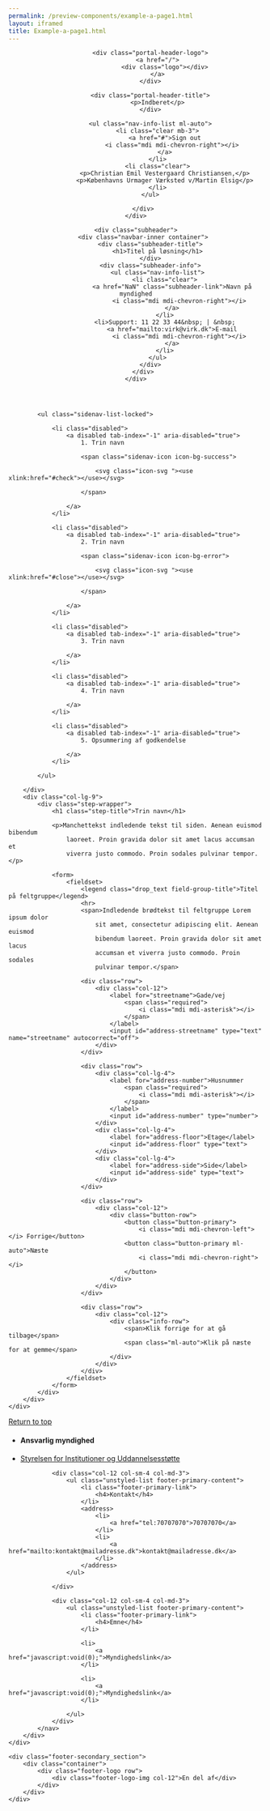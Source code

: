 ```yaml
--- 
permalink: /preview-components/example-a-page1.html
layout: iframed 
title: Example-a-page1.html
---
```

<header class="header header-extended mb-5" role="banner">
    <div class="subheader">
        <div class="navbar-inner container">

            <div class="portal-header-logo">
                <a href="/">
                    <div class="logo"></div>
                </a>
            </div>

            <div class="portal-header-title">
                <p>Indberet</p>
            </div>

            <ul class="nav-info-list ml-auto">
                <li class="clear mb-3">
                    <a href="#">Sign out
                        <i class="mdi mdi-chevron-right"></i>
                    </a>
                </li>
                <li class="clear">
                    <p>Christian Emil Vestergaard Christiansen,</p>
                    <p>Københavns Urmager Værksted v/Martin Elsig</p>
                </li>
            </ul>

        </div>
    </div>

    <div class="subheader">
        <div class="navbar-inner container">
            <div class="subheader-title">
                <h1>Titel på løsning</h1>
            </div>
            <div class="subheader-info">
                <ul class="nav-info-list">
                    <li class="clear">
                        <a href="NaN" class="subheader-link">Navn på myndighed
                            <i class="mdi mdi-chevron-right"></i>
                        </a>
                    </li>
                    <li>Support: 11 22 33 44&nbsp; | &nbsp;
                        <a href="mailto:virk@virk.dk">E-mail
                            <i class="mdi mdi-chevron-right"></i>
                        </a>
                    </li>
                </ul>
            </div>
        </div>
    </div>
</header>

<section class="container">
    <div class="row">
        <div class="col-lg-3">

            <ul class="sidenav-list-locked">

                <li class="disabled">
                    <a disabled tab-index="-1" aria-disabled="true">
                        1. Trin navn

                        <span class="sidenav-icon icon-bg-success">

                            <svg class="icon-svg "><use xlink:href="#check"></use></svg>

                        </span>

                    </a>
                </li>

                <li class="disabled">
                    <a disabled tab-index="-1" aria-disabled="true">
                        2. Trin navn

                        <span class="sidenav-icon icon-bg-error">

                            <svg class="icon-svg "><use xlink:href="#close"></use></svg>

                        </span>

                    </a>
                </li>

                <li class="disabled">
                    <a disabled tab-index="-1" aria-disabled="true">
                        3. Trin navn

                    </a>
                </li>

                <li class="disabled">
                    <a disabled tab-index="-1" aria-disabled="true">
                        4. Trin navn

                    </a>
                </li>

                <li class="disabled">
                    <a disabled tab-index="-1" aria-disabled="true">
                        5. Opsummering af godkendelse

                    </a>
                </li>

            </ul>

        </div>
        <div class="col-lg-9">
            <div class="step-wrapper">
                <h1 class="step-title">Trin navn</h1>

                <p>Manchettekst indledende tekst til siden. Aenean euismod bibendum
                    laoreet. Proin gravida dolor sit amet lacus accumsan et
                    viverra justo commodo. Proin sodales pulvinar tempor.</p>

                <form>
                    <fieldset>
                        <legend class="drop_text field-group-title">Titel på feltgruppe</legend>
                        <hr>
                        <span>Indledende brødtekst til feltgruppe Lorem ipsum dolor
                            sit amet, consectetur adipiscing elit. Aenean euismod
                            bibendum laoreet. Proin gravida dolor sit amet lacus
                            accumsan et viverra justo commodo. Proin sodales
                            pulvinar tempor.</span>

                        <div class="row">
                            <div class="col-12">
                                <label for="streetname">Gade/vej
                                    <span class="required">
                                        <i class="mdi mdi-asterisk"></i>
                                    </span>
                                </label>
                                <input id="address-streetname" type="text" name="streetname" autocorrect="off">
                            </div>
                        </div>

                        <div class="row">
                            <div class="col-lg-4">
                                <label for="address-number">Husnummer
                                    <span class="required">
                                        <i class="mdi mdi-asterisk"></i>
                                    </span>
                                </label>
                                <input id="address-number" type="number">
                            </div>
                            <div class="col-lg-4">
                                <label for="address-floor">Etage</label>
                                <input id="address-floor" type="text">
                            </div>
                            <div class="col-lg-4">
                                <label for="address-side">Side</label>
                                <input id="address-side" type="text">
                            </div>
                        </div>

                        <div class="row">
                            <div class="col-12">
                                <div class="button-row">
                                    <button class="button-primary">
                                        <i class="mdi mdi-chevron-left"></i> Forrige</button>
                                    <button class="button-primary ml-auto">Næste
                                        <i class="mdi mdi-chevron-right"></i>
                                    </button>
                                </div>
                            </div>
                        </div>

                        <div class="row">
                            <div class="col-12">
                                <div class="info-row">
                                    <span>Klik forrige for at gå tilbage</span>
                                    <span class="ml-auto">Klik på næste for at gemme</span>
                                </div>
                            </div>
                        </div>
                    </fieldset>
                </form>
            </div>
        </div>
    </div>
</section>

<footer class="footer" role="contentinfo">
    <div class="container footer-return-to-top">
        <a href="#">Return to top</a>
    </div>
    <div class="footer-primary-section">
        <div class="container">
            <nav class="footer-nav row">
                <div class="col-12 col-sm-4 col-md-6">
                    <ul class="unstyled-list footer-primary-content">
                        <li class="footer-primary-link">
                            <h4>Ansvarlig myndighed</h4>
                        </li>
                        <li>
                            <a href="javascript:void(0);">Styrelsen for Institutioner og Uddannelsesstøtte</a>
                        </li>
                    </ul>
                </div>

                <div class="col-12 col-sm-4 col-md-3">
                    <ul class="unstyled-list footer-primary-content">
                        <li class="footer-primary-link">
                            <h4>Kontakt</h4>
                        </li>
                        <address>
                            <li>
                                <a href="tel:70707070">70707070</a>
                            </li>
                            <li>
                                <a href="mailto:kontakt@mailadresse.dk">kontakt@mailadresse.dk</a>
                            </li>
                        </address>
                    </ul>

                </div>

                <div class="col-12 col-sm-4 col-md-3">
                    <ul class="unstyled-list footer-primary-content">
                        <li class="footer-primary-link">
                            <h4>Emne</h4>
                        </li>

                        <li>
                            <a href="javascript:void(0);">Myndighedslink</a>
                        </li>

                        <li>
                            <a href="javascript:void(0);">Myndighedslink</a>
                        </li>

                    </ul>
                </div>
            </nav>
        </div>
    </div>

    <div class="footer-secondary_section">
        <div class="container">
            <div class="footer-logo row">
                <div class="footer-logo-img col-12">En del af</div>
            </div>
        </div>
    </div>
</footer>